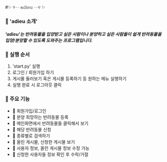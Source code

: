 #✨  ୨┈ 𝕒𝕕𝕚𝕖𝕦 ┈୧ ✨
### 🐹 'adieu 소개'
##### 'adieu'는 반려동물을 입양받고 싶은 사람이나 분양하고 싶은 사람들이 쉽게 반려동물을 입양/분양할 수 있도록 도와주는 프로그램입니다.

### 🐸 실행 순서
1. 'start.py' 실행
2. 로그인 / 회원가입 하기
3. 게시물 둘러보기 혹은 게시물 등록하기 등 원하는 메뉴 실행하기
4. 실행 완료 시 로그아웃 클릭  
   
### 🐶 주요 기능
   - 🐾 회원가입/로그인
   - 🐾 분양 희망하는 반려동물 등록
   - 🐾 메인화면에서 반려동물들 클릭해서 보기
   - 🐾 해당 반려동물 신청
   - 🐾 종류별로 검색하기
   - 🐾 올린 게시물, 신청한 게시물 보기
   - 🐾 사용자 정보, 올린 게시물 정보 수정 가능
   - 🐾 신청한 사용자들 정보 확인 후 수락/거절



